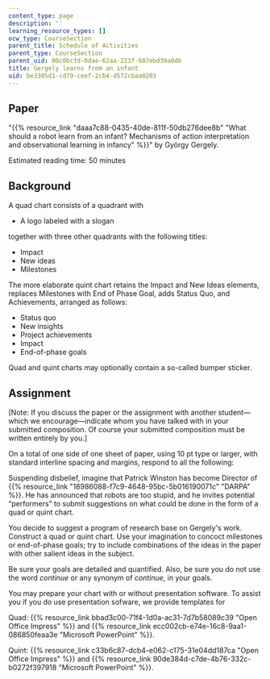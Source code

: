 ```yaml
---
content_type: page
description: ''
learning_resource_types: []
ocw_type: CourseSection
parent_title: Schedule of Activities
parent_type: CourseSection
parent_uid: 00c0bcfd-0dae-62aa-223f-607ebd39a0db
title: Gergely learns from an infant
uid: be3305d1-cd79-ceef-2cb4-d572cbaa0203
---
```


Paper
-----

"{{% resource_link "daaa7c88-0435-40de-811f-50db276dee8b" "What should a robot learn from an infant? Mechanisms of action interpretation and observational learning in infancy" %}}" by György Gergely.

Estimated reading time: 50 minutes

Background
----------

A quad chart consists of a quadrant with

*   A logo labeled with a slogan

together with three other quadrants with the following titles:

*   Impact
*   New ideas
*   Milestones

The more elaborate quint chart retains the Impact and New Ideas elements, replaces Milestones with End of Phase Goal, adds Status Quo, and Achievements, arranged as follows:

*   Status quo
*   New insights
*   Project achievements
*   Impact
*   End-of-phase goals

Quad and quint charts may optionally contain a so-called bumper sticker.

Assignment
----------

\[Note: If you discuss the paper or the assignment with another student—which we encourage—indicate whom you have talked with in your submitted composition. Of course your submitted composition must be written entirely by you.\]

On a total of one side of one sheet of paper, using 10 pt type or larger, with standard interline spacing and margins, respond to all the following:

Suspending disbelief, imagine that Patrick Winston has become Director of {{% resource_link "18986088-f7c9-4648-95bc-5b016190071c" "DARPA" %}}. He has announced that robots are too stupid, and he invites potential “performers” to submit suggestions on what could be done in the form of a quad or quint chart.

You decide to suggest a program of research base on Gergely's work. Construct a quad or quint chart. Use your imagination to concoct milestones or end-of-phase goals; try to include combinations of the ideas in the paper with other salient ideas in the subject.

Be sure your goals are detailed and quantified. Also, be sure you do not use the word _continue_ or any synonym of _continue_, in your goals.

You may prepare your chart with or without presentation software. To assist you if you do use presentation sofware, we provide templates for

Quad: {{% resource_link bbad3c00-71f4-1d0a-ac31-7d7b58089c39 "Open Office Impress" %}} and {{% resource_link ecc002cb-e74e-16c8-9aa1-086850feaa3e "Microsoft PowerPoint" %}}.

Quint: {{% resource_link c33b6c87-dcb4-e062-c175-31e04dd187ca "Open Office Impress" %}} and {{% resource_link 90de384d-c7de-4b76-332c-b0272f397918 "Microsoft PowerPoint" %}}.